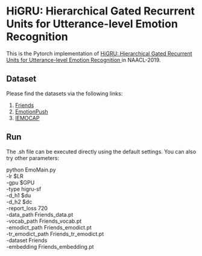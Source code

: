 # HiGRU: Hierarchical Gated Recurrent Units for Utterance-level Emotion Recognition 

This is the Pytorch implementation of [HiGRU: Hierarchical Gated Recurrent Units for Utterance-level Emotion Recognition ](https://naacl2019.org/program/accepted/) in NAACL-2019.

## Dataset
Please find the datasets via the following links:
  1. [Friends](http://doraemon.iis.sinica.edu.tw/emotionlines)
  2. [EmotionPush](http://doraemon.iis.sinica.edu.tw/emotionlines)
  3. [IEMOCAP](https://sail.usc.edu/iemocap/)


## Run
The .sh file can be executed directly using the default settings. You can also try other parameters:

python EmoMain.py \
-lr $LR \
-gpu $GPU \
-type higru-sf \
-d_h1 $du \
-d_h2 $dc \
-report_loss 720 \
-data_path Friends_data.pt \
-vocab_path Friends_vocab.pt \
-emodict_path Friends_emodict.pt \
-tr_emodict_path Friends_tr_emodict.pt \
-dataset Friends \
-embedding Friends_embedding.pt


